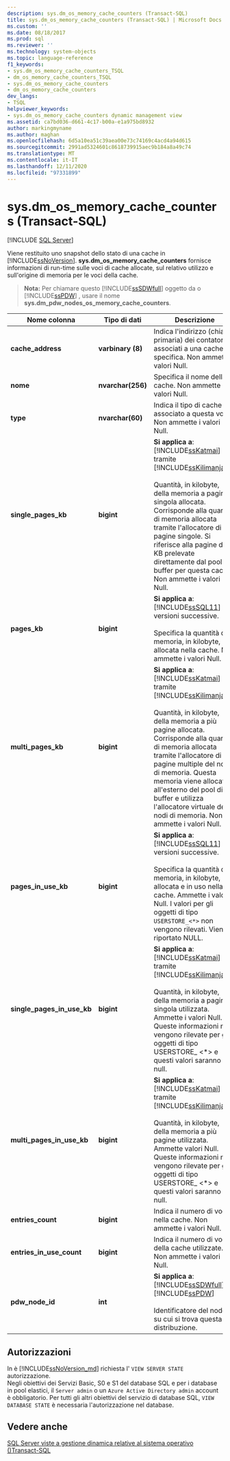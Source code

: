 ```yaml
---
description: sys.dm_os_memory_cache_counters (Transact-SQL)
title: sys.dm_os_memory_cache_counters (Transact-SQL) | Microsoft Docs
ms.custom: ''
ms.date: 08/18/2017
ms.prod: sql
ms.reviewer: ''
ms.technology: system-objects
ms.topic: language-reference
f1_keywords:
- sys.dm_os_memory_cache_counters_TSQL
- dm_os_memory_cache_counters_TSQL
- sys.dm_os_memory_cache_counters
- dm_os_memory_cache_counters
dev_langs:
- TSQL
helpviewer_keywords:
- sys.dm_os_memory_cache_counters dynamic management view
ms.assetid: ca7bd036-d661-4c17-b00a-e1a975bd8932
author: markingmyname
ms.author: maghan
ms.openlocfilehash: 6d5a10ea51c39aea00e73c74169c4acd4a94d615
ms.sourcegitcommit: 2991ad5324601c8618739915aec9b184a8a49c74
ms.translationtype: MT
ms.contentlocale: it-IT
ms.lasthandoff: 12/11/2020
ms.locfileid: "97331899"
---
```

# <a name="sysdm_os_memory_cache_counters-transact-sql"></a>sys.dm_os_memory_cache_counters (Transact-SQL)
[!INCLUDE [SQL Server](../../includes/applies-to-version/sqlserver.md)]

  Viene restituito uno snapshot dello stato di una cache in [!INCLUDE[ssNoVersion](../../includes/ssnoversion-md.md)]. **sys.dm_os_memory_cache_counters** fornisce informazioni di run-time sulle voci di cache allocate, sul relativo utilizzo e sull'origine di memoria per le voci della cache.  
  
> **Nota:** Per chiamare questo [!INCLUDE[ssSDWfull](../../includes/sssdwfull-md.md)] oggetto da o [!INCLUDE[ssPDW](../../includes/sspdw-md.md)] , usare il nome **sys.dm_pdw_nodes_os_memory_cache_counters**.  
  
|Nome colonna|Tipo di dati|Descrizione|  
|-----------------|---------------|-----------------|  
|**cache_address**|**varbinary (8)**|Indica l'indirizzo (chiave primaria) dei contatori associati a una cache specifica. Non ammette i valori Null.|  
|**nome**|**nvarchar(256)**|Specifica il nome della cache. Non ammette i valori Null.|  
|**type**|**nvarchar(60)**|Indica il tipo di cache associato a questa voce. Non ammette i valori Null.|  
|**single_pages_kb**|**bigint**|**Si applica a**: [!INCLUDE[ssKatmai](../../includes/sskatmai-md.md)] tramite [!INCLUDE[ssKilimanjaro](../../includes/sskilimanjaro-md.md)].<br /><br /> Quantità, in kilobyte, della memoria a pagina singola allocata. Corrisponde alla quantità di memoria allocata tramite l'allocatore di pagine singole. Si riferisce alla pagine di 8 KB prelevate direttamente dal pool di buffer per questa cache. Non ammette i valori Null.|  
|**pages_kb**|**bigint**|**Si applica a**: [!INCLUDE[ssSQL11](../../includes/sssql11-md.md)] e versioni successive.<br /><br /> Specifica la quantità di memoria, in kilobyte, allocata nella cache. Non ammette i valori Null.|  
|**multi_pages_kb**|**bigint**|**Si applica a**: [!INCLUDE[ssKatmai](../../includes/sskatmai-md.md)] tramite [!INCLUDE[ssKilimanjaro](../../includes/sskilimanjaro-md.md)].<br /><br /> Quantità, in kilobyte, della memoria a più pagine allocata. Corrisponde alla quantità di memoria allocata tramite l'allocatore di pagine multiple del nodo di memoria. Questa memoria viene allocata all'esterno del pool di buffer e utilizza l'allocatore virtuale dei nodi di memoria. Non ammette i valori Null.|  
|**pages_in_use_kb**|**bigint**|**Si applica a**: [!INCLUDE[ssSQL11](../../includes/sssql11-md.md)] e versioni successive.<br /><br /> Specifica la quantità di memoria, in kilobyte, allocata e in uso nella cache. Ammette i valori Null.  I valori per gli oggetti di tipo `USERSTORE_<*>` non vengono rilevati.  Viene riportato NULL.|  
|**single_pages_in_use_kb**|**bigint**|**Si applica a**: [!INCLUDE[ssKatmai](../../includes/sskatmai-md.md)] tramite [!INCLUDE[ssKilimanjaro](../../includes/sskilimanjaro-md.md)].<br /><br /> Quantità, in kilobyte, della memoria a pagina singola utilizzata. Ammette i valori Null. Queste informazioni non vengono rilevate per gli oggetti di tipo USERSTORE_ \<*> e questi valori saranno null.|  
|**multi_pages_in_use_kb**|**bigint**|**Si applica a**: [!INCLUDE[ssKatmai](../../includes/sskatmai-md.md)] tramite [!INCLUDE[ssKilimanjaro](../../includes/sskilimanjaro-md.md)].<br /><br /> Quantità, in kilobyte, della memoria a più pagine utilizzata. Ammette valori Null. Queste informazioni non vengono rilevate per gli oggetti di tipo USERSTORE_ \<*> e questi valori saranno null.|  
|**entries_count**|**bigint**|Indica il numero di voci nella cache. Non ammette i valori Null.|  
|**entries_in_use_count**|**bigint**|Indica il numero di voci della cache utilizzate. Non ammette i valori Null.|  
|**pdw_node_id**|**int**|**Si applica a**: [!INCLUDE[ssSDWfull](../../includes/sssdwfull-md.md)] , [!INCLUDE[ssPDW](../../includes/sspdw-md.md)]<br /><br /> Identificatore del nodo su cui si trova questa distribuzione.|  
  
## <a name="permissions"></a>Autorizzazioni 

In è [!INCLUDE[ssNoVersion_md](../../includes/ssnoversion-md.md)] richiesta l' `VIEW SERVER STATE` autorizzazione.   
Negli obiettivi dei Servizi Basic, S0 e S1 del database SQL e per i database in pool elastici, il `Server admin` o un `Azure Active Directory admin` account è obbligatorio. Per tutti gli altri obiettivi del servizio di database SQL, `VIEW DATABASE STATE` è necessaria l'autorizzazione nel database.   

## <a name="see-also"></a>Vedere anche  
  [SQL Server viste a gestione dinamica relative al sistema operativo &#40;&#41;Transact-SQL ](../../relational-databases/system-dynamic-management-views/sql-server-operating-system-related-dynamic-management-views-transact-sql.md)  
  
  


